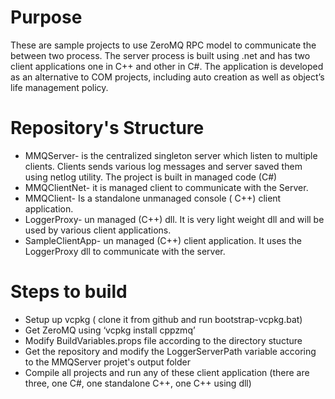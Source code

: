 # Purpose
These are sample projects to use ZeroMQ RPC model to communicate the between two process. The server process is built using .net and has two client applications one in C++ and other in C#.
The application is developed as an alternative to COM projects, including auto creation as well as object’s life management policy.

# Repository's Structure
* MMQServer- is the centralized singleton server which listen to multiple clients. Clients sends various log messages and server saved them using netlog utility. The project is built in managed code (C#)
* MMQClientNet- it is managed client to communicate with the Server. 
* MMQClient- Is a standalone unmanaged console ( C++) client application.
* LoggerProxy- un managed (C++) dll. It is very light weight dll and will be used by various client applications.
* SampleClientApp- un managed (C++) client application. It uses the LoggerProxy dll to communicate with the server.

# Steps to build
* Setup up vcpkg ( clone it from github and run bootstrap-vcpkg.bat)
* Get ZeroMQ using ‘vcpkg install cppzmq’
* Modify BuildVariables.props file according to the directory stucture
* Get the repository and modify the LoggerServerPath variable accoring to the MMQServer projet's output folder
* Compile all projects and run any of these client application (there are three, one C#, one standalone C++, one C++ using dll)
